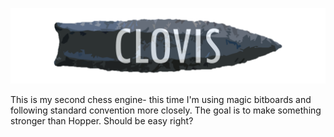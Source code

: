 ![](img/ClovisBanner.png)

This is my second chess engine- this time I'm using magic bitboards and following standard convention more closely. The goal is to make something stronger than Hopper. Should be easy right? 
